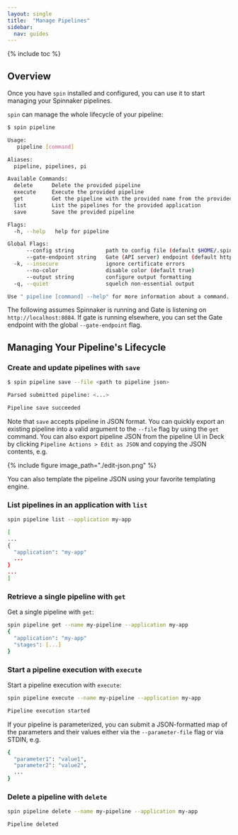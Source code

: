```yaml
---
layout: single
title:  "Manage Pipelines"
sidebar:
  nav: guides
---
```


{% include toc %}

## Overview

Once you have `spin` installed and configured, you can use it to start
managing your Spinnaker pipelines.

`spin` can manage the whole lifecycle of your pipeline:

```bash
$ spin pipeline

Usage:
   pipeline [command]

Aliases:
  pipeline, pipelines, pi

Available Commands:
  delete      Delete the provided pipeline
  execute     Execute the provided pipeline
  get         Get the pipeline with the provided name from the provided application
  list        List the pipelines for the provided application
  save        Save the provided pipeline

Flags:
  -h, --help   help for pipeline

Global Flags:
      --config string          path to config file (default $HOME/.spin/config)
      --gate-endpoint string   Gate (API server) endpoint (default http://localhost:8084)
  -k, --insecure               ignore certificate errors
      --no-color               disable color (default true)
      --output string          configure output formatting
  -q, --quiet                  squelch non-essential output

Use " pipeline [command] --help" for more information about a command.
```

The following assumes Spinnaker is running and Gate is
listening on `http://localhost:8084`. If gate is running elsewhere,
you can set the Gate endpoint with the global `--gate-endpoint` flag.

## Managing Your Pipeline's Lifecycle

### Create and update pipelines with `save`

```bash
$ spin pipeline save --file <path to pipeline json>

Parsed submitted pipeline: <...>

Pipeline save succeeded
```

Note that `save` accepts pipeline in JSON format. You can quickly export an
existing pipeline into a valid argument to the `--file` flag by using the `get` command.
You can also export pipeline JSON from the pipeline UI in Deck by clicking
`Pipeline Actions > Edit as JSON` and copying the JSON contents, e.g.

{% include figure
   image_path="./edit-json.png"
%}

You can also template the pipeline JSON using your favorite templating engine.

### List pipelines in an application with `list`

```bash
spin pipeline list --application my-app

[
...
{
  "application": "my-app"
  ...
}
...
]

```

### Retrieve a single pipeline with `get`

Get a single pipeline with `get`:

```bash
spin pipeline get --name my-pipeline --application my-app
{
  "application": "my-app"
  "stages": [...]
}
```

### Start a pipeline execution with `execute`

Start a pipeline execution with `execute`:

```bash
spin pipeline execute --name my-pipeline --application my-app

Pipeline execution started
```
If your pipeline is parameterized, you can submit a JSON-formatted
map of the parameters and their values either via the `--parameter-file`
flag or via STDIN, e.g.

```bash
{
  "parameter1": "value1",
  "parameter2": "value2",
  ...
}
```

### Delete a pipeline with `delete`

```bash
spin pipeline delete --name my-pipeline --application my-app

Pipeline deleted
```
